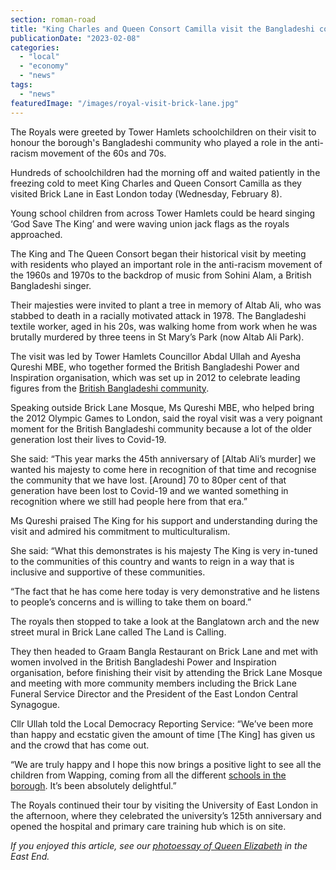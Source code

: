 ```yaml
---
section: roman-road
title: "King Charles and Queen Consort Camilla visit the Bangladeshi community in Brick Lane"
publicationDate: "2023-02-08"
categories: 
  - "local"
  - "economy"
  - "news"
tags: 
  - "news"
featuredImage: "/images/royal-visit-brick-lane.jpg"
---
```


The Royals were greeted by Tower Hamlets schoolchildren on their visit to honour the borough's Bangladeshi community who played a role in the anti-racism movement of the 60s and 70s. 

Hundreds of schoolchildren had the morning off and waited patiently in the freezing cold to meet King Charles and Queen Consort Camilla as they visited Brick Lane in East London today (Wednesday, February 8).

Young school children from across Tower Hamlets could be heard singing ‘God Save The King’ and were waving union jack flags as the royals approached.

The King and The Queen Consort began their historical visit by meeting with residents who played an important role in the anti-racism movement of the 1960s and 1970s to the backdrop of music from Sohini Alam, a British Bangladeshi singer.

Their majesties were invited to plant a tree in memory of Altab Ali, who was stabbed to death in a racially motivated attack in 1978. The Bangladeshi textile worker, aged in his 20s, was walking home from work when he was brutally murdered by three teens in St Mary’s Park (now Altab Ali Park).

The visit was led by Tower Hamlets Councillor Abdal Ullah and Ayesha Qureshi MBE, who together formed the British Bangladeshi Power and Inspiration organisation, which was set up in 2012 to celebrate leading figures from the [British Bangladeshi community](https://whitechapellondon.co.uk/trip-through-banglatown/).

Speaking outside Brick Lane Mosque, Ms Qureshi MBE, who helped bring the 2012 Olympic Games to London, said the royal visit was a very poignant moment for the British Bangladeshi community because a lot of the older generation lost their lives to Covid-19.

She said: “This year marks the 45th anniversary of \[Altab Ali’s murder\] we wanted his majesty to come here in recognition of that time and recognise the community that we have lost. \[Around\] 70 to 80per cent of that generation have been lost to Covid-19 and we wanted something in recognition where we still had people here from that era.”

Ms Qureshi praised The King for his support and understanding during the visit and admired his commitment to multiculturalism.

She said: “What this demonstrates is his majesty The King is very in-tuned to the communities of this country and wants to reign in a way that is inclusive and supportive of these communities.

“The fact that he has come here today is very demonstrative and he listens to people’s concerns and is willing to take them on board.”

The royals then stopped to take a look at the Banglatown arch and the new street mural in Brick Lane called The Land is Calling.

They then headed to Graam Bangla Restaurant on Brick Lane and met with women involved in the British Bangladeshi Power and Inspiration organisation, before finishing their visit by attending the Brick Lane Mosque and meeting with more community members including the Brick Lane Funeral Service Director and the President of the East London Central Synagogue.

Cllr Ullah told the Local Democracy Reporting Service: “We’ve been more than happy and ecstatic given the amount of time \[The King\] has given us and the crowd that has come out.

“We are truly happy and I hope this now brings a positive light to see all the children from Wapping, coming from all the different [schools in the borough](https://romanroadlondon.com/free-school-meals-secondary-schools-tower-hamlets-first-borough/). It’s been absolutely delightful.”

The Royals continued their tour by visiting the University of East London in the afternoon, where they celebrated the university’s 125th anniversary and opened the hospital and primary care training hub which is on site.

_If you enjoyed this article, see our [photoessay of Queen Elizabeth](https://romanroadlondon.com/queen-elizabeth-visiting-east-end/) in the East End._

